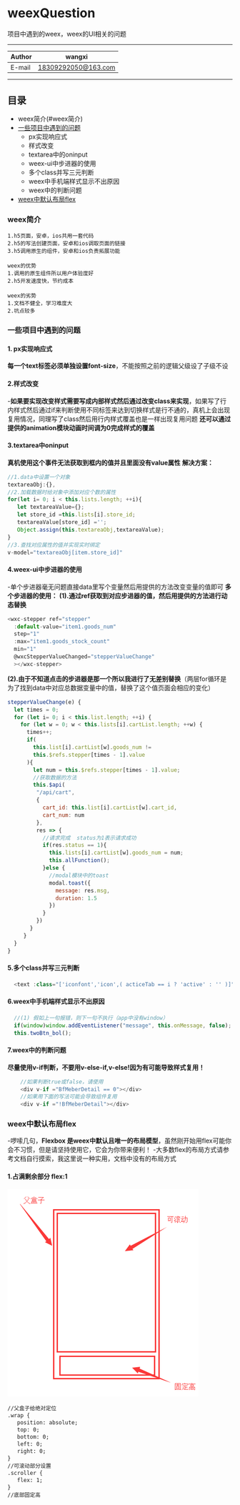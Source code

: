 # weexQuestion
项目中遇到的weex，weex的UI相关的问题
***

|Author|wangxi|
|---|---
|E-mail|18309292050@163.com


***
## 目录
* weex简介(#weex简介)
* [一些项目中遇到的问题](#一些项目中遇到的问题)
    * px实现响应式
    * 样式改变
    * textarea中的oninput
    * weex-ui中步进器的使用
    * 多个class并写三元判断
    * weex中手机端样式显示不出原因
    * weex中的判断问题
* [weex中默认布局flex](#weex中默认布局flex)

### weex简介
```
1.h5页面，安卓，ios共用一套代码
2.h5的写法创建页面，安卓和ios调取页面的链接
3.h5调用原生的组件，安卓和ios负责拓展功能

weex的优势
1.调用的原生组件所以用户体验度好
2.h5开发速度快，节约成本

weex的劣势
1.文档不健全，学习难度大
2.坑点较多
```
### 一些项目中遇到的问题

#### 1. px实现响应式
   **每一个text标签必须单独设置font-size**，不能按照之前的逻辑父级设了子级不设
#### 2.样式改变
   -**如果要实现改变样式需要写成内部样式然后通过改变class来实现**，如果写了行内样式然后通过if来判断使用不同标签来达到切换样式是行不通的，真机上会出现复用情况，同理写了class然后用行内样式覆盖也是一样出现复用问题
   **还可以通过提供的animation模块动画时间调为0完成样式的覆盖**
#### 3.textarea中oninput
   **真机使用这个事件无法获取到框内的值并且里面没有value属性**
   **解决方案：**
   ```javascript
   //1.data中设置一个对象
   textareaObj:{},
   //2.加载数据时给对象中添加对应个数的属性
   for(let i= 0; i < this.lists.length; ++i){
      let textareaValue={};
      let store_id =this.lists[i].store_id;
      textareaValue[store_id] ='';
      Object.assign(this.textareaObj,textareaValue);
   }
   //3.查找对应属性的值并实现实时绑定
   v-model="textareaObj[item.store_id]"
   ```
#### 4.weex-ui中步进器的使用
   -单个步进器毫无问题直接data里写个变量然后用提供的方法改变变量的值即可
   **多个步进器的使用：**
   **(1).通过ref获取到对应步进器的值，然后用提供的方法进行动态替换**
   ```javascript
   <wxc-stepper ref="stepper" 
     :default-value="item1.goods_num"
     step="1"
     :max="item1.goods_stock_count"
     min="1"
     @wxcStepperValueChanged="stepperValueChange"
     ></wxc-stepper>
   ```
   **(2).由于不知道点击的步进器是那一个所以我进行了无差别替换**（两层for循环是为了找到data中对应总数据变量中的值，替换了这个值页面会相应的变化）
   ```javascript
   stepperValueChange(e) {
     let times = 0;
     for (let i= 0; i < this.list.length; ++i) {
       for (let w = 0; w < this.lists[i].cartList.length; ++w) {
         times++;
         if(
           this.list[i].cartList[w].goods_num !=
           this.$refs.stepper[times - 1].value
         ){
           let num = this.$refs.stepper[times - 1].value;
           //获取数据的方法
           this.$api(
            "/api/cart",
            {
              cart_id: this.list[i].cartList[w].cart_id,
              cart_num: num
            },
            res => {
              //请求完成  status为1表示请求成功
              if(res.status == 1){
                this.lists[i].cartList[w].goods_num = num;
                this.allFunction();
              }else {
                //modal模块中的toast
                modal.toast({
                  message: res.msg,
                  duration: 1.5
                })
              }
            })
          }
        }
     }
   }
   ```
#### 5.多个class并写三元判断
```javascript
  <text :class="['iconfont','icon',( acticeTab == i ? 'active' : '' )]">{{tab.icon}}</text>
```
#### 6.weex中手机端样式显示不出原因
```javascript
  //(1) 假如上一句报错，则下一句不执行（app中没有window）
  if(window)window.addEventListener("message", this.onMessage, false);
  this.twoBtn_bol();
```
#### 7.weex中的判断问题
   **尽量使用v-if判断，不要用v-else-if,v-else!因为有可能导致样式复用！**
   ```javascript
       //如果判断true或false，请使用
       <div v-if ="BfMeberDetail == 0"></div>
       //如果用下面的写法可能会导致组件复用
       <div v-if ="!BfMeberDetail"></div>
   ```
### weex中默认布局flex
-啰嗦几句，**Flexbox 是weex中默认且唯一的布局模型**，虽然刚开始用flex可能你会不习惯，但是请坚持使用它，它会为你带来便利！
-大多数flex的布局方式请参考文档自行摸索，我这里说一种实用，文档中没有的布局方式
#### 1.占满剩余部分 flex:1

![flex img](img/flex.png)

```javascipt
//父盒子给绝对定位
.wrap {
   position: absolute;
   top: 0;
   bottom: 0;
   left: 0;
   right: 0;
}
//可滚动部分设置
.scroller {
   flex: 1;
}
//底部固定高
```
